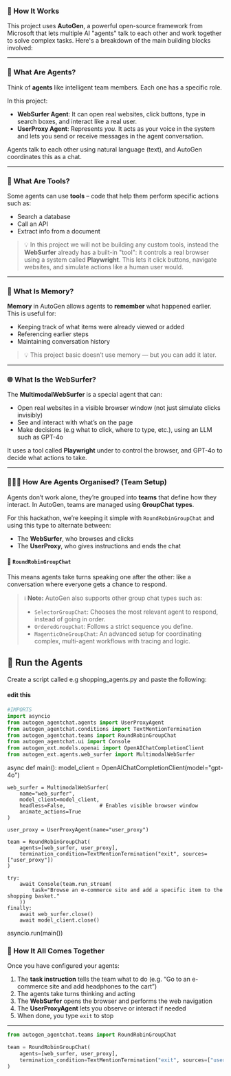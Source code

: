 ### 🧠 How It Works

This project uses **AutoGen**, a powerful open-source framework from Microsoft that lets multiple AI "agents" talk to each other and work together to solve complex tasks. Here's a breakdown of the main building blocks involved:

---

### 🤖 What Are Agents?

Think of **agents** like intelligent team members. Each one has a specific role.

In this project:

- **WebSurfer Agent**: It can open real websites, click buttons, type in search boxes, and interact like a real user.
- **UserProxy Agent**: Represents *you*. It acts as your voice in the system and lets you send or receive messages in the agent conversation.

Agents talk to each other using natural language (text), and AutoGen coordinates this as a chat.

---

### 🧰 What Are Tools?

Some agents can use **tools** – code that help them perform specific actions such as:

- Search a database
- Call an API
- Extract info from a document

> 💡 In this project we will not be building any custom tools, instead the **WebSurfer** already has a built-in "tool": it controls a real browser using a system called **Playwright**. This lets it click buttons, navigate websites, and simulate actions like a human user would.

---

### 🧠 What Is Memory?

**Memory** in AutoGen allows agents to **remember** what happened earlier. This is useful for:

- Keeping track of what items were already viewed or added
- Referencing earlier steps
- Maintaining conversation history

> 💡 This project basic doesn’t use memory — but you can add it later.

---

### 🌐 What Is the WebSurfer?

The **MultimodalWebSurfer** is a special agent that can:

- Open real websites in a visible browser window (not just simulate clicks invisibly)
- See and interact with what’s on the page
- Make decisions (e.g what to click, where to type, etc.), using an LLM such as GPT-4o

It uses a tool called **Playwright** under to control the browser, and GPT-4o to decide what actions to take.

---

### 🧑‍🤝‍🧑 How Are Agents Organised? (Team Setup)

Agents don’t work alone, they’re grouped into **teams** that define how they interact. In AutoGen, teams are managed using **GroupChat types**.

For this hackathon, we’re keeping it simple with `RoundRobinGroupChat` and using this type to alternate between:
- The **WebSurfer**, who browses and clicks
- The **UserProxy**, who gives instructions and ends the chat

#### 🔄 `RoundRobinGroupChat`

This means agents take turns speaking one after the other: like a conversation where everyone gets a chance to respond.

> ℹ️ **Note:** AutoGen also supports other group chat types such as:
> - `SelectorGroupChat`: Chooses the most relevant agent to respond, instead of going in order.
> - `OrderedGroupChat`: Follows a strict sequence you define.
> - `MagenticOneGroupChat`: An advanced setup for coordinating complex, multi-agent workflows with tracing and logic.





## 🚀 Run the Agents

Create a script called e.g shopping_agents.py and paste the following:
 #### edit this 
```python
#IMPORTS
import asyncio
from autogen_agentchat.agents import UserProxyAgent
from autogen_agentchat.conditions import TextMentionTermination
from autogen_agentchat.teams import RoundRobinGroupChat
from autogen_agentchat.ui import Console
from autogen_ext.models.openai import OpenAIChatCompletionClient
from autogen_ext.agents.web_surfer import MultimodalWebSurfer
```

async def main():
    model_client = OpenAIChatCompletionClient(model="gpt-4o")

    web_surfer = MultimodalWebSurfer(
        name="web_surfer",
        model_client=model_client,
        headless=False,           # Enables visible browser window
        animate_actions=True
    )

    user_proxy = UserProxyAgent(name="user_proxy")

    team = RoundRobinGroupChat(
        agents=[web_surfer, user_proxy],
        termination_condition=TextMentionTermination("exit", sources=["user_proxy"])
    )

    try:
        await Console(team.run_stream(
            task="Browse an e-commerce site and add a specific item to the shopping basket."
        ))
    finally:
        await web_surfer.close()
        await model_client.close()

asyncio.run(main())

### 🧩 How It All Comes Together

Once you have configured your agents:

1. The **task instruction** tells the team what to do (e.g. “Go to an e-commerce site and add headphones to the cart”)
2. The agents take turns thinking and acting
3. The **WebSurfer** opens the browser and performs the web navigation
4. The **UserProxyAgent** lets you observe or interact if needed
5. When done, you type `exit` to stop

---

```python
from autogen_agentchat.teams import RoundRobinGroupChat

team = RoundRobinGroupChat(
    agents=[web_surfer, user_proxy],
    termination_condition=TextMentionTermination("exit", sources=["user_proxy"])
)
```
